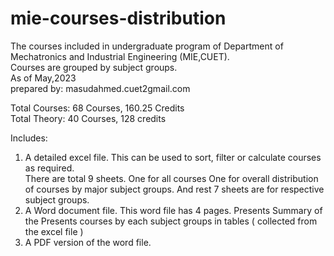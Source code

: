 # mie-courses-distribution
The courses included in undergraduate program of Department of Mechatronics and Industrial Engineering (MIE,CUET).  
Courses are grouped by subject groups.  
As of May,2023  
prepared by: masudahmed.cuet2gmail.com  

Total Courses: 68 Courses, 160.25 Credits  
Total Theory: 40 Courses, 128 credits



Includes:
1. A detailed excel file. 
 This can be used to sort, filter or calculate courses as required.  
 There are total 9 sheets. 
  One for all courses
  One for overall distribution of courses by major subject groups.
  And rest 7 sheets are for respective subject groups.
2. A Word document file.
 This word file has 4 pages.
 Presents Summary of the 
 Presents courses by each subject groups in tables ( collected from the excel file )
3. A PDF version of the word file.

